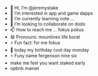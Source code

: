 - 👋 Hi, I’m @jeremystake
- 👀 I’m interested in app and game dapps
- 🌱 I’m currently learning note ...
- 💞️ I’m looking to collaborate on dodo
- 📫 How to reach me ... fokus pokus
- 😄 Pronouns: mountines life borat
- ⚡ Fun fact: for me fokus
- 👀 today my birthday cool day monday
- ⚡ Funy name fergenson nine six
-  make me feel you want staked early
- opbnb mainet

